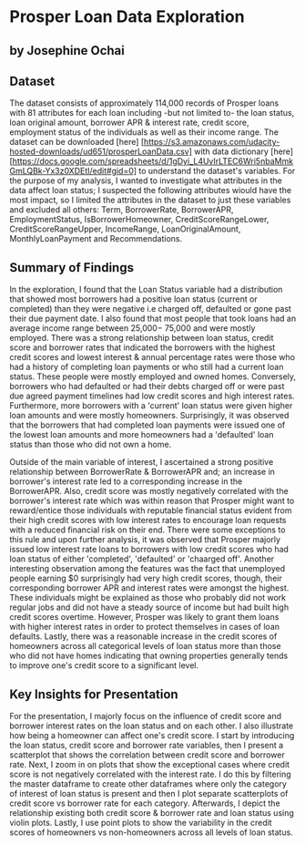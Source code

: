 # Prosper Loan Data Exploration
## by Josephine Ochai


## Dataset

The dataset consists of approximately 114,000 records of Prosper loans with 81 attributes 
for each loan including -but not limited to- the loan status, loan original amount, borrower APR 
& interest rate, credit score, employment status of the individuals as well as their income range. 
The dataset can be downloaded [here] [https://s3.amazonaws.com/udacity-hosted-downloads/ud651/prosperLoanData.csv] 
with data dictionary [here] [https://docs.google.com/spreadsheets/d/1gDyi_L4UvIrLTEC6Wri5nbaMmkGmLQBk-Yx3z0XDEtI/edit#gid=0] 
to understand the dataset's variables. For the purpose of my analysis, I wanted to investigate 
what attributes in the data affect loan status; I suspected the following attributes wiould 
have the most impact, so I limited the attributes in the dataset to just these variables and excluded 
all others: Term, BorrowerRate, BorrowerAPR, EmploymentStatus, IsBorrowerHomeowner, CreditScoreRangeLower, 
CreditScoreRangeUpper, IncomeRange, LoanOriginalAmount, MonthlyLoanPayment and Recommendations.


## Summary of Findings

In the exploration, I found that the Loan Status variable had a distribution that showed 
most borrowers had a positive loan status (current or completed) than they were negative i.e 
charged off, defaulted or gone past their due payment date. I also found 
that most people that took loans had an average income range between  25,000− 75,000 and 
were mostly employed. There was a strong relationship between loan status, credit score and 
borrower rates that indicated the borrowers with the highest credit scores and lowest interest 
& annual percentage rates were those who had a history of completing loan payments or who still
had a current loan status. These people were mostly employed and owned homes. 
Conversely, borrowers who had defaulted or had their debts charged off or were past due agreed 
payment timelines had low credit scores and high interest rates. Furthermore, more borrowers with 
a 'current' loan status were given higher loan amounts and were mostly homeowners. 
Surprisingly, it was observed that the borrowers that had completed loan payments were issued 
one of the lowest loan amounts and more homeowners had a 'defaulted' loan status than those
who did not own a home. 

Outside of the main variable of interest, I ascertained a strong positive relationship
between BorrowerRate & BorrowerAPR and; an increase in borrower's interest rate led to a 
corresponding increase in the BorrowerAPR.
Also, credit score was mostly negatively correlated with the borrower's interest rate which was
within reason that Prosper might want to reward/entice those individuals with reputable financial 
status evident from their high credit scores with low interest rates to encourage loan requests with 
a reduced financial risk on their end. There were some exceptions to this rule and upon further 
analysis, it was observed that Prosper majorly issued low interest rate loans to borrowers with low credit 
scores who had loan status of either 'completed', 'defaulted' or 'chaarged off'.
Another interesting observation among the features was the fact that unemployed people earning $0
surprisingly had very high credit scores, though, their corresponding borrower APR and interest rates 
were amongst the highest. These individuals might be explained as those who probably did not work regular 
jobs and did not have a steady source of income but had built high credit scores overtime. However, 
Prosper was likely to grant them loans with higher interest rates in order to protect themselves
in cases of loan defaults.
Lastly, there was a reasonable increase in the credit scores of homeowners across all categorical levels 
of loan status more than those who did not have homes indicating that owning properties generally tends 
to improve one's credit score to a significant level.


## Key Insights for Presentation

For the presentation, I majorly focus on the influence of credit score and borrower interest rates 
on the loan status and on each other. I also illustrate how being a homeowner can affect one's 
credit score. I start by introducing the loan status, credit score and borrower rate variables, then
I present a scatterplot that shows the correlation between credit score and borrower rate. Next, I
zoom in on plots that show the exceptional cases where credit score is not negatively correlated with
the interest rate. I do this by filtering the master dataframe to create other dataframes where only
the category of interest of loan status is present and then I plot separate scatterplots of credit 
score vs borrower rate for each category.
Afterwards, I depict the relationship existing both credit score & borrower rate and loan 
status using violin plots.  Lastly, I use point plots to show the variability in the credit scores 
of homeowners vs non-homeowners across all levels of loan status. 
